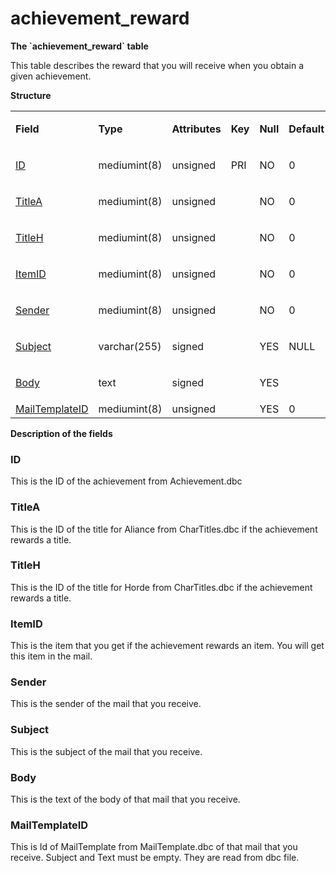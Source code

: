 # achievement\_reward


**The \`achievement\_reward\` table**

This table describes the reward that you will receive when you obtain a given achievement.

**Structure**

<table>
<colgroup>
<col width="14%" />
<col width="14%" />
<col width="14%" />
<col width="14%" />
<col width="14%" />
<col width="14%" />
<col width="14%" />
</colgroup>
<tbody>
<tr class="odd">
<td><p><strong>Field</strong></p></td>
<td><p><strong>Type</strong></p></td>
<td><p><strong>Attributes</strong></p></td>
<td><p><strong>Key</strong></p></td>
<td><p><strong>Null</strong></p></td>
<td><p><strong>Default</strong></p></td>
<td><p><strong>Extra</strong></p></td>
</tr>
<tr class="even">
<td><p><a href="#id">ID</a></p></td>
<td><p>mediumint(8)</p></td>
<td><p>unsigned</p></td>
<td><p>PRI</p></td>
<td><p>NO</p></td>
<td><p>0</p></td>
<td><p> </p></td>
</tr>
<tr class="odd">
<td><p><a href="#titlea">TitleA</a></p></td>
<td><p>mediumint(8)</p></td>
<td><p>unsigned</p></td>
<td><p> </p></td>
<td><p>NO</p></td>
<td><p>0</p></td>
<td><p> </p></td>
</tr>
<tr class="even">
<td><p><a href="#titleh">TitleH</a></p></td>
<td><p>mediumint(8)</p></td>
<td><p>unsigned</p></td>
<td><p> </p></td>
<td><p>NO</p></td>
<td><p>0</p></td>
<td><p> </p></td>
</tr>
<tr class="odd">
<td><p><a href="#itemid">ItemID</a></p></td>
<td><p>mediumint(8)</p></td>
<td><p>unsigned</p></td>
<td><p> </p></td>
<td><p>NO</p></td>
<td><p>0</p></td>
<td><p> </p></td>
</tr>
<tr class="even">
<td><p><a href="#sender">Sender</a></p></td>
<td><p>mediumint(8)</p></td>
<td><p>unsigned</p></td>
<td><p> </p></td>
<td><p>NO</p></td>
<td><p>0</p></td>
<td><p> </p></td>
</tr>
<tr class="odd">
<td><p><a href="#subject">Subject</a></p></td>
<td><p>varchar(255)</p></td>
<td><p>signed</p></td>
<td><p> </p></td>
<td><p>YES</p></td>
<td><p>NULL</p></td>
<td><p> </p></td>
</tr>
<tr class="even">
<td><p><a href="#body">Body</a></p></td>
<td><p>text</p></td>
<td><p>signed</p></td>
<td><p> </p></td>
<td><p>YES</p></td>
<td><p> </p></td>
<td><p> </p></td>
</tr>
<tr class="odd">
<td><a href="#mailtemplateid">MailTemplateID</a></td>
<td>mediumint(8)</td>
<td>unsigned</td>
<td> </td>
<td>YES</td>
<td>0</td>
<td> </td>
</tr>
</tbody>
</table>

**Description of the fields**

### ID

This is the ID of the achievement from Achievement.dbc

### TitleA

This is the ID of the title for Aliance from CharTitles.dbc if the achievement rewards a title.

### TitleH

This is the ID of the title for Horde from CharTitles.dbc if the achievement rewards a title.

### ItemID

This is the item that you get if the achievement rewards an item. You will get this item in the mail.

### Sender

This is the sender of the mail that you receive.

### Subject

This is the subject of the mail that you receive.

### Body

This is the text of the body of that mail that you receive.

### MailTemplateID

This is Id of MailTemplate from MailTemplate.dbc of that mail that you receive. Subject and Text must be empty. They are read from dbc file.
